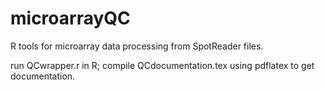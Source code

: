 microarrayQC
============

R tools for microarray data processing from SpotReader files.

run QCwrapper.r in R;
compile QCdocumentation.tex using pdflatex to get documentation.
